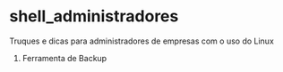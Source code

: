 # shell_administradores
Truques e dicas para administradores de empresas com o uso do Linux

1. Ferramenta de Backup
